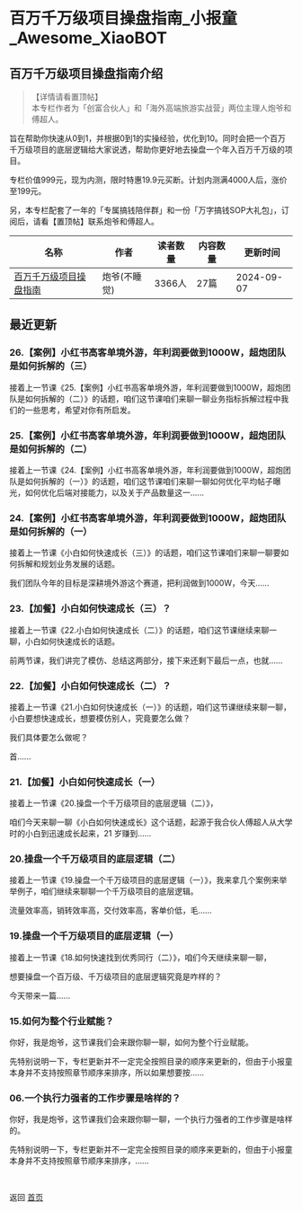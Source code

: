 # 百万千万级项目操盘指南_小报童_Awesome_XiaoBOT

## 百万千万级项目操盘指南介绍
> 【详情请看置顶帖】    
本专栏作者为「创富合伙人」和「海外高端旅游实战营」两位主理人炮爷和傅超人。    
    
旨在帮助你快速从0到1，并根据0到1的实操经验，优化到10。同时会把一个百万千万级项目的底层逻辑给大家说透，帮助你更好地去操盘一个年入百万千万级的项目。    
    
专栏价值999元，现为内测，限时特惠19.9元买断。计划内测满4000人后，涨价至199元。    
    
另，本专栏配套了一年的「专属搞钱陪伴群」和一份「万字搞钱SOP大礼包」，订阅后，请看【置顶帖】联系炮爷和傅超人。  
  


|名称|作者|读者数量|内容数量|更新时间|
|---|---|---|---|---|
|[百万千万级项目操盘指南](https://xiaobot.net/p/paoye365?refer=9c3f1c95-a052-465a-9902-f6d75080262a)|炮爷(不睡觉)|3366人|27篇|2024-09-07|

## 最近更新
### 26.【案例】小红书高客单境外游，年利润要做到1000W，超炮团队是如何拆解的（三）

接着上一节课《25.【案例】小红书高客单境外游，年利润要做到1000W，超炮团队是如何拆解的（二）》的话题，咱们这节课咱们来聊一聊业务指标拆解过程中我们的一些思考，希望对你有所启发。

### 25.【案例】小红书高客单境外游，年利润要做到1000W，超炮团队是如何拆解的（二）

接着上一节课《24.【案例】小红书高客单境外游，年利润要做到1000W，超炮团队是如何拆解的（一）》的话题，咱们这节课咱们来聊一聊如何优化平均帖子曝光，如何优化后端对接能力，以及关于产品数量这一......

### 24.【案例】小红书高客单境外游，年利润要做到1000W，超炮团队是如何拆解的（一）

接着上一节课《小白如何快速成长（三）》的话题，咱们这节课咱们来聊一聊要如何拆解和规划业务发展的话题。

我们团队今年的目标是深耕境外游这个赛道，把利润做到1000W，今天......

### 23.【加餐】小白如何快速成长（三）？

接着上一节课《22.小白如何快速成长（二）》的话题，咱们这节课继续来聊一聊，小白如何快速成长的话题。

前两节课，我们讲完了模仿、总结这两部分，接下来还剩下最后一点，也就......

### 22.【加餐】小白如何快速成长（二）？

接着上一节课《21.小白如何快速成长（一）》的话题，咱们这节课继续来聊一聊，小白要想快速成长，想要模仿别人，究竟要怎么做？

我们具体要怎么做呢？

首......

### 21.【加餐】小白如何快速成长（一）

接着上一节课《20.操盘一个千万级项目的底层逻辑（二）》，

咱们今天来聊一聊《小白如何快速成长》这个话题，起源于我合伙人傅超人从大学时的小白到迅速成长起来，21 岁赚到......

### 20.操盘一个千万级项目的底层逻辑（二）

接着上一节课《19.操盘一个千万级项目的底层逻辑（一）》，我来拿几个案例来举举例子，咱们继续来聊聊一个千万级项目的底层逻辑。

流量效率高，销转效率高，交付效率高，客单价低，毛......

### 19.操盘一个千万级项目的底层逻辑（一）

接着上一节课《18.如何快速找到优秀同行（二）》，咱们今天继续来聊一聊，

想要操盘一个百万级、千万级项目的底层逻辑究竟是咋样的？

今天带来一篇......

### 15.如何为整个行业赋能？

你好，我是炮爷，这节课我们会来跟你聊一聊，如何为整个行业赋能。

先特别说明一下，专栏更新并不一定完全按照目录的顺序来更新的，但由于小报童本身并不支持按照章节顺序来排序，所以如果想要按......

### 06.一个执行力强者的工作步骤是啥样的？

你好，我是炮爷，这节课我们会来跟你聊一聊，一个执行力强者的工作步骤是啥样的。

先特别说明一下，专栏更新并不一定完全按照目录的顺序来更新的，但由于小报童本身并不支持按照章节顺序来排序，......


<a href="https://github.com/Reno9527/awesome-xiaobot" style="color: white; text-decoration: none;">awesome-xiaobot</a>

返回 [首页](../README.md)
